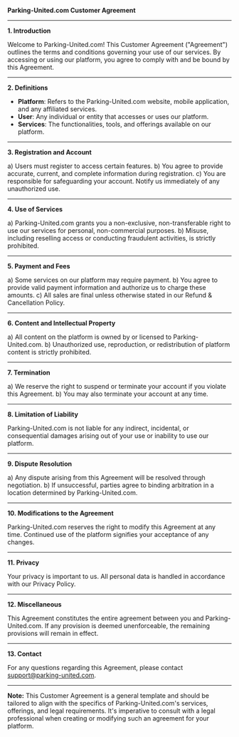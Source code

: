**Parking-United.com Customer Agreement**

---

**1. Introduction**

Welcome to Parking-United.com! This Customer Agreement ("Agreement") outlines the terms and conditions governing your use of our services. By accessing or using our platform, you agree to comply with and be bound by this Agreement.

---

**2. Definitions**

- **Platform**: Refers to the Parking-United.com website, mobile application, and any affiliated services.
- **User**: Any individual or entity that accesses or uses our platform.
- **Services**: The functionalities, tools, and offerings available on our platform.

---

**3. Registration and Account**

a) Users must register to access certain features.
b) You agree to provide accurate, current, and complete information during registration.
c) You are responsible for safeguarding your account. Notify us immediately of any unauthorized use.

---

**4. Use of Services**

a) Parking-United.com grants you a non-exclusive, non-transferable right to use our services for personal, non-commercial purposes.
b) Misuse, including reselling access or conducting fraudulent activities, is strictly prohibited.

---

**5. Payment and Fees**

a) Some services on our platform may require payment.
b) You agree to provide valid payment information and authorize us to charge these amounts.
c) All sales are final unless otherwise stated in our Refund & Cancellation Policy.

---

**6. Content and Intellectual Property**

a) All content on the platform is owned by or licensed to Parking-United.com.
b) Unauthorized use, reproduction, or redistribution of platform content is strictly prohibited.

---

**7. Termination**

a) We reserve the right to suspend or terminate your account if you violate this Agreement.
b) You may also terminate your account at any time.

---

**8. Limitation of Liability**

Parking-United.com is not liable for any indirect, incidental, or consequential damages arising out of your use or inability to use our platform.

---

**9. Dispute Resolution**

a) Any dispute arising from this Agreement will be resolved through negotiation.
b) If unsuccessful, parties agree to binding arbitration in a location determined by Parking-United.com.

---

**10. Modifications to the Agreement**

Parking-United.com reserves the right to modify this Agreement at any time. Continued use of the platform signifies your acceptance of any changes.

---

**11. Privacy**

Your privacy is important to us. All personal data is handled in accordance with our Privacy Policy.

---

**12. Miscellaneous**

This Agreement constitutes the entire agreement between you and Parking-United.com. If any provision is deemed unenforceable, the remaining provisions will remain in effect.

---

**13. Contact**

For any questions regarding this Agreement, please contact [support@parking-united.com](mailto:support@parking-united.com).

---

**Note:** This Customer Agreement is a general template and should be tailored to align with the specifics of Parking-United.com's services, offerings, and legal requirements. It's imperative to consult with a legal professional when creating or modifying such an agreement for your platform.
